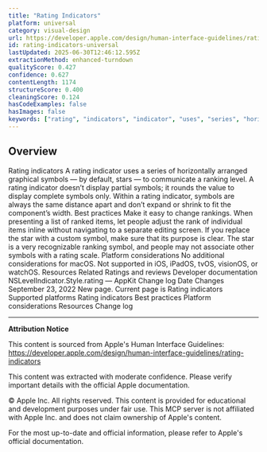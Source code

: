 ```yaml
---
title: "Rating Indicators"
platform: universal
category: visual-design
url: https://developer.apple.com/design/human-interface-guidelines/rating-indicators
id: rating-indicators-universal
lastUpdated: 2025-06-30T12:46:12.595Z
extractionMethod: enhanced-turndown
qualityScore: 0.427
confidence: 0.627
contentLength: 1174
structureScore: 0.400
cleaningScore: 0.124
hasCodeExamples: false
hasImages: false
keywords: ["rating", "indicators", "indicator", "uses", "series", "horizontally", "arranged", "graphical", "symbols", "default"]
---
```

## Overview

Rating indicators A rating indicator uses a series of horizontally arranged graphical symbols — by default, stars — to communicate a ranking level. A rating indicator doesn’t display partial symbols; it rounds the value to display complete symbols only. Within a rating indicator, symbols are always the same distance apart and don’t expand or shrink to fit the component’s width. Best practices Make it easy to change rankings. When presenting a list of ranked items, let people adjust the rank of individual items inline without navigating to a separate editing screen. If you replace the star with a custom symbol, make sure that its purpose is clear. The star is a very recognizable ranking symbol, and people may not associate other symbols with a rating scale. Platform considerations No additional considerations for macOS. Not supported in iOS, iPadOS, tvOS, visionOS, or watchOS. Resources Related Ratings and reviews Developer documentation NSLevelIndicator.Style.rating — AppKit Change log Date Changes September 23, 2022 New page. Current page is Rating indicators Supported platforms Rating indicators Best practices Platform considerations Resources Change log

---

**Attribution Notice**

This content is sourced from Apple's Human Interface Guidelines: https://developer.apple.com/design/human-interface-guidelines/rating-indicators

This content was extracted with moderate confidence. Please verify important details with the official Apple documentation.

© Apple Inc. All rights reserved. This content is provided for educational and development purposes under fair use. This MCP server is not affiliated with Apple Inc. and does not claim ownership of Apple's content.

For the most up-to-date and official information, please refer to Apple's official documentation.
